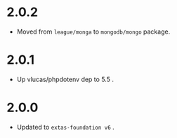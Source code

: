 # 2.0.2

- Moved from `league/monga` to `mongodb/mongo` package.

# 2.0.1

- Up vlucas/phpdotenv dep to 5.5 .

# 2.0.0

- Updated to `extas-foundation v6` .